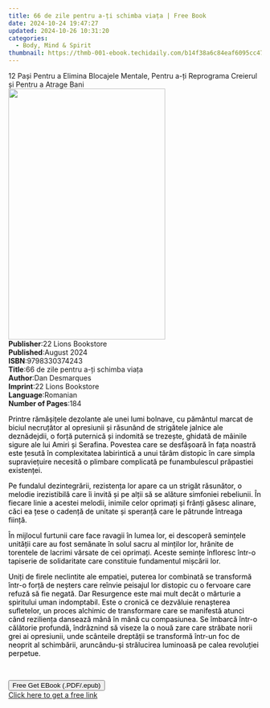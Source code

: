 ```yaml
---
title: 66 de zile pentru a-ți schimba viața | Free Book
date: 2024-10-24 19:47:27
updated: 2024-10-26 10:31:20
categories:
  - Body, Mind & Spirit
thumbnail: https://thmb-001-ebook.techidaily.com/b14f38a6c84eaf6095cc4735580f5e47aa2b178fd8a8c2bc1e19bb5d72734bd6.jpg
---
```

<main id="book-container">
  <div class="flex flex-col">
    <div class="book-brief flex-1 py-6 px-4 sm:p-6 md:py-10 md:px-8">
      <!-- brief-->
      <div class="book-brief-main">
        12 Pași Pentru a Elimina Blocajele Mentale, Pentru a-ți Reprograma
        Creierul și Pentru a Atrage Bani
      </div>
    </div>
    <div
      class="book-meta-info flex-1 grid gap-4 col-start-1 col-end-3 row-start-1 sm:mb-6 sm:grid-cols-4 lg:gap-6 lg:col-start-2 lg:row-end-6 lg:row-span-6 lg:mb-0"
    >
      <div
        class="book-meta-info-left place-content-center mt-4 p-4 text-sm leading-6 col-start-2 col-span-2 dark:text-slate-400"
      >
        <img
          class="w-full h-500 object-cover rounded-lg sm:h-255 sm:col-span-2 lg:col-span-full"
          src="https://img-001-ebook.techidaily.com/e547d02ac4fed05f604c30e027b01aa3126ab535c1711a7b7b971c5dd74bddc2.jpg"
          alt=""
          width="312"
          height="500"
        />
      </div>
      <div
        class="book-meta-info-right mt-2 col-start-1 row-start-2 col-span-3 self-center"
      >
        <!-- meta data  -->
        <div class="flex flex-col px-4 md:px-8">
          <div class="flex-1">
            <strong>Publisher</strong>:<span class="px-2"
              >22 Lions Bookstore</span
            >
          </div>
          <div class="flex-1">
            <strong>Published</strong>:<span class="px-2">August 2024</span>
          </div>
          <div class="flex-1">
            <strong>ISBN</strong>:<span class="px-2">9798330374243</span>
          </div>
          <div class="flex-1">
            <strong>Title</strong>:<span class="px-2"
              >66 de zile pentru a-ți schimba viața</span
            >
          </div>
          <div class="flex-1">
            <strong>Author</strong>:<span class="px-2">Dan Desmarques</span>
          </div>
          <div class="flex-1">
            <strong>Imprint</strong>:<span class="px-2"
              >22 Lions Bookstore</span
            >
          </div>
          <div class="flex-1">
            <strong>Language</strong>:<span class="px-2">Romanian</span>
          </div>
          <div class="flex-1">
            <strong>Number of Pages</strong>:<span class="px-2">184</span>
          </div>
        </div>
      </div>
    </div>
    <div class="book-description flex-1 py-6 px-4 sm:p-6 md:py-10 md:px-8">
      <div class="book-description-main">
        <div accordion-content="" id="description">
          <p>
            <span style="color: rgb(0, 0, 0)"
              >Printre rămășițele dezolante ale unei lumi bolnave, cu pământul
              marcat de biciul necruțător al opresiunii și răsunând de
              strigătele jalnice ale deznădejdii, o forță puternică și indomită
              se trezește, ghidată de mâinile sigure ale lui Amiri și Serafina.
              Povestea care se desfășoară în fața noastră este țesută în
              complexitatea labirintică a unui tărâm distopic în care simpla
              supraviețuire necesită o plimbare complicată pe funambulescul
              prăpastiei existenței.&nbsp;</span
            >
          </p>
          <p>
            <span style="color: rgb(0, 0, 0)"
              >Pe fundalul dezintegrării, rezistența lor apare ca un strigăt
              răsunător, o melodie irezistibilă care îi invită și pe alții să se
              alăture simfoniei rebeliunii. În fiecare linie a acestei melodii,
              inimile celor oprimați și frânți găsesc alinare, căci ea țese o
              cadență de unitate și speranță care le pătrunde întreaga
              ființă.</span
            >
          </p>
          <p>
            <span style="color: rgb(0, 0, 0)"
              >În mijlocul furtunii care face ravagii în lumea lor, ei descoperă
              semințele unității care au fost semănate în solul sacru al
              minților lor, hrănite de torentele de lacrimi vărsate de cei
              oprimați. Aceste semințe înfloresc într-o tapiserie de
              solidaritate care constituie fundamentul mișcării lor.&nbsp;</span
            >
          </p>
          <p>
            <span style="color: rgb(0, 0, 0)"
              >Uniți de firele neclintite ale empatiei, puterea lor combinată se
              transformă într-o forță de neșters care reînvie peisajul lor
              distopic cu o fervoare care refuză să fie negată. Dar Resurgence
              este mai mult decât o mărturie a spiritului uman indomptabil. Este
              o cronică ce dezvăluie renașterea sufletelor, un proces alchimic
              de transformare care se manifestă atunci când reziliența dansează
              mână în mână cu compasiunea. Se îmbarcă într-o călătorie profundă,
              îndrăznind să viseze la o nouă zare care străbate norii grei ai
              opresiunii, unde scânteile dreptății se transformă într-un foc de
              neoprit al schimbării, aruncându-și strălucirea luminoasă pe calea
              revoluției perpetue.</span
            >
          </p>
          <p><br /></p>
        </div>
        <div class="accordion-fader"></div>
      </div>
    </div>
    <div class="book-excerpts flex-1 py-6 px-4 sm:p-6 md:py-10 md:px-8"></div>
    <div
      class="book-about-author flex-1 py-6 px-4 sm:p-6 md:py-10 md:px-8"
    ></div>
    <div class="book-free-get flex-1 py-6 px-4 sm:p-6 md:py-10 md:px-8">
      <button
        id="btn-free-get"
        class="bg-blue-500 hover:bg-blue-700 text-white font-bold py-2 px-4 rounded"
      >
        Free Get EBook (.PDF/.epub)
      </button>
      <div id="countdown-display" class="px-2 text-lg mt-2"></div>
      <a
        id="free-link"
        class="hidden bg-blue-500 hover:bg-blue-700 text-white font-bold py-2 px-4 rounded"
        href="https://www.ebooks.com/en-us/book/211446131/66-de-zile-pentru-a-i-schimba-via-a/dan-desmarques/"
        target="_blank"
        >Click here to get a free link</a
      >
    </div>
    <script>
      let countdownTime = 0;
      let countdownInterval = null;
      document
        .getElementById('btn-free-get')
        .addEventListener('click', startCountdown);
      function startCountdown() {
        countdownTime = new Date().getTime() + 60000 * 3;
        countdownInterval = setInterval(updateCountdown, 1000);
        document.getElementById('btn-free-get').disabled = true;
        document
          .getElementById('btn-free-get')
          .classList.add('bg-gray-500', 'cursor-not-allowed');
      }
      function updateCountdown() {
        let currentTime = new Date().getTime();
        let timeLeft = countdownTime - currentTime;
        let secondsLeft = Math.floor(timeLeft / 1000);
        document.getElementById('countdown-display').innerHTML =
          `Remaining time: ${secondsLeft} seconds.`;
        if (secondsLeft <= 0) {
          clearInterval(countdownInterval);
          document.getElementById('btn-free-get').classList.add('hidden');
          document.getElementById('free-link').classList.remove('hidden');
          document.getElementById('countdown-display').innerHTML = '';
        }
      }
    </script>
  </div>
</main>
